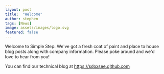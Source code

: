 ```yaml
---
layout: post
title:  "Welcome"
author: stephen
tags: [News]
image: assets/images/logo.svg
featured: false
---
```

Welcome to Simple Step. We've got a fresh coat of paint and place to house blog posts along with company information. Please poke around and we'd love to hear from you!

You can find our technical blog at <a href="https://sdoxsee.github.com">https://sdoxsee.github.com</a>